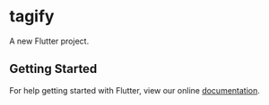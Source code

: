 # tagify

A new Flutter project.

## Getting Started

For help getting started with Flutter, view our online
[documentation](https://flutter.io/).
